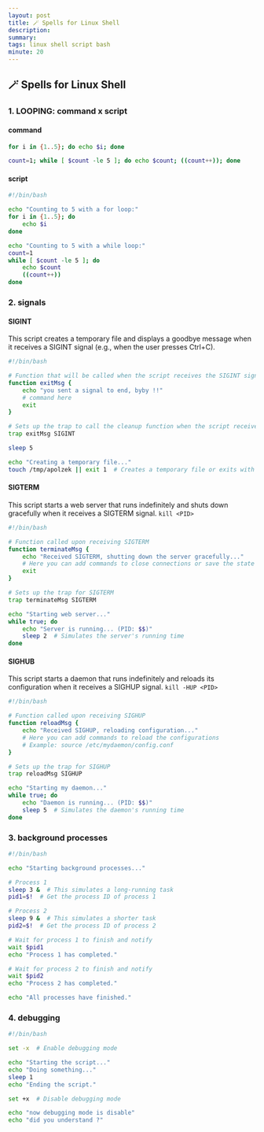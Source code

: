 ```yaml
---
layout: post
title: 🪄 Spells for Linux Shell
description: 
summary: 
tags: linux shell script bash
minute: 20
---
```


## 🪄 Spells for Linux Shell

### 1. LOOPING: command x script

#### command

```sh
for i in {1..5}; do echo $i; done

count=1; while [ $count -le 5 ]; do echo $count; ((count++)); done
```

#### script

```bash
#!/bin/bash

echo "Counting to 5 with a for loop:"
for i in {1..5}; do
    echo $i
done

echo "Counting to 5 with a while loop:"
count=1
while [ $count -le 5 ]; do
    echo $count
    ((count++))
done
```

### 2. signals

#### SIGINT
This script creates a temporary file and displays a goodbye message when it receives a SIGINT signal (e.g., when the user presses Ctrl+C).

```bash
#!/bin/bash

# Function that will be called when the script receives the SIGINT signal
function exitMsg {
    echo "you sent a signal to end, byby !!"
    # command here
    exit
}

# Sets up the trap to call the cleanup function when the script receives SIGINT
trap exitMsg SIGINT

sleep 5

echo "Creating a temporary file..."
touch /tmp/apolzek || exit 1  # Creates a temporary file or exits with an error
```

#### SIGTERM
This script starts a web server that runs indefinitely and shuts down gracefully when it receives a SIGTERM signal. `kill <PID>`

```bash
#!/bin/bash

# Function called upon receiving SIGTERM
function terminateMsg {
    echo "Received SIGTERM, shutting down the server gracefully..."
    # Here you can add commands to close connections or save the state
    exit
}

# Sets up the trap for SIGTERM
trap terminateMsg SIGTERM

echo "Starting web server..."
while true; do
    echo "Server is running... (PID: $$)"
    sleep 2  # Simulates the server's running time
done
```

#### SIGHUB
This script starts a daemon that runs indefinitely and reloads its configuration when it receives a SIGHUP signal. `kill -HUP <PID>`

```bash
#!/bin/bash

# Function called upon receiving SIGHUP
function reloadMsg {
    echo "Received SIGHUP, reloading configuration..."
    # Here you can add commands to reload the configurations
    # Example: source /etc/mydaemon/config.conf
}

# Sets up the trap for SIGHUP
trap reloadMsg SIGHUP

echo "Starting my daemon..."
while true; do
    echo "Daemon is running... (PID: $$)"
    sleep 5  # Simulates the daemon's running time
done
```

### 3. background processes

```bash
#!/bin/bash

echo "Starting background processes..."

# Process 1
sleep 3 &  # This simulates a long-running task
pid1=$!  # Get the process ID of process 1

# Process 2
sleep 9 &  # This simulates a shorter task
pid2=$!  # Get the process ID of process 2

# Wait for process 1 to finish and notify
wait $pid1
echo "Process 1 has completed."

# Wait for process 2 to finish and notify
wait $pid2
echo "Process 2 has completed."

echo "All processes have finished."
```

### 4. debugging

```bash
#!/bin/bash

set -x  # Enable debugging mode

echo "Starting the script..."
echo "Doing something..."
sleep 1
echo "Ending the script."

set +x  # Disable debugging mode

echo "now debugging mode is disable"
echo "did you understand ?"
```
